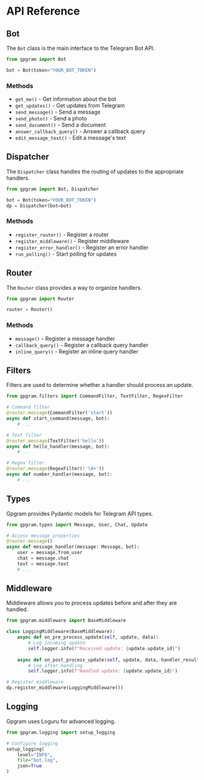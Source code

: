 # API Reference

## Bot

The `Bot` class is the main interface to the Telegram Bot API.

```python
from gpgram import Bot

bot = Bot(token="YOUR_BOT_TOKEN")
```

### Methods

- `get_me()` - Get information about the bot
- `get_updates()` - Get updates from Telegram
- `send_message()` - Send a message
- `send_photo()` - Send a photo
- `send_document()` - Send a document
- `answer_callback_query()` - Answer a callback query
- `edit_message_text()` - Edit a message's text

## Dispatcher

The `Dispatcher` class handles the routing of updates to the appropriate handlers.

```python
from gpgram import Bot, Dispatcher

bot = Bot(token="YOUR_BOT_TOKEN")
dp = Dispatcher(bot=bot)
```

### Methods

- `register_router()` - Register a router
- `register_middleware()` - Register middleware
- `register_error_handler()` - Register an error handler
- `run_polling()` - Start polling for updates

## Router

The `Router` class provides a way to organize handlers.

```python
from gpgram import Router

router = Router()
```

### Methods

- `message()` - Register a message handler
- `callback_query()` - Register a callback query handler
- `inline_query()` - Register an inline query handler

## Filters

Filters are used to determine whether a handler should process an update.

```python
from gpgram.filters import CommandFilter, TextFilter, RegexFilter

# Command filter
@router.message(CommandFilter('start'))
async def start_command(message, bot):
    # ...

# Text filter
@router.message(TextFilter('hello'))
async def hello_handler(message, bot):
    # ...

# Regex filter
@router.message(RegexFilter(r'\d+'))
async def number_handler(message, bot):
    # ...
```

## Types

Gpgram provides Pydantic models for Telegram API types.

```python
from gpgram.types import Message, User, Chat, Update

# Access message properties
@router.message()
async def message_handler(message: Message, bot):
    user = message.from_user
    chat = message.chat
    text = message.text
    # ...
```

## Middleware

Middleware allows you to process updates before and after they are handled.

```python
from gpgram.middleware import BaseMiddleware

class LoggingMiddleware(BaseMiddleware):
    async def on_pre_process_update(self, update, data):
        # Log incoming update
        self.logger.info(f"Received update: {update.update_id}")
    
    async def on_post_process_update(self, update, data, handler_result):
        # Log after handling
        self.logger.info(f"Handled update: {update.update_id}")

# Register middleware
dp.register_middleware(LoggingMiddleware())
```

## Logging

Gpgram uses Loguru for advanced logging.

```python
from gpgram.logging import setup_logging

# Configure logging
setup_logging(
    level="INFO",
    file="bot.log",
    json=True
)
```
